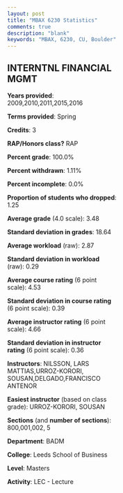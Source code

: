 ```yaml
---
layout: post
title: "MBAX 6230 Statistics"
comments: true
description: "blank"
keywords: "MBAX, 6230, CU, Boulder"
--- 
```

<head>
<script src="https://ajax.googleapis.com/ajax/libs/jquery/2.1.3/jquery.min.js"></script>
<script src="https://dl.dropboxusercontent.com/s/pc42nxpaw1ea4o9/highcharts.js?dl=0"></script>
<!-- <script src="../assets/js/highcharts.js"></script> -->
<style type="text/css">@font-face {
	font-family: "Bebas Neue";
	src: url(https://www.filehosting.org/file/details/544349/BebasNeue%20Regular.otf) format("opentype");
	}
	h1.Bebas { 
		font-family: "Bebas Neue", Verdana, Tahoma;
	}
</style>
</head>
<body>
	<div id="container" style="float: right; width: 45%; height: 88%; margin-left: 2.5%; margin-right: 2.5%;"></div>
	<script language="JavaScript">
		$(document).ready(function() {
		var chart = {type: 'column'};
		var title = {text: 'Grade Distribution'};
		var xAxis = {categories: ['A','B','C','D','F'],crosshair: true};
		var yAxis = {min: 0,title: {text: 'Percentage'}};
		var tooltip = {headerFormat: '<center><b><span style="font-size:20px">{point.key}</span></b></center>',
		               pointFormat: '<td style="padding:0"><b>{point.y:.1f}%</b></td>',
		               footerFormat: '</table>',shared: true,useHTML: true};
		var plotOptions = {column: {pointPadding: 0.0,borderWidth: 0}};  
		var credits = {enabled: false};var series= [{name: 'Percent',data: [55.7,43.04,1.27,0.0,0.0,]}];
		var json = {};
		json.chart = chart;
		json.title = title;
		json.tooltip = tooltip;
		json.xAxis = xAxis;
		json.yAxis = yAxis;  
		json.series = series;
		json.plotOptions = plotOptions;  
		json.credits = credits;
		$('#container').highcharts(json);
	});
	</script>
</body>
			   
## INTERNTNL FINANCIAL MGMT

**Years provided**: 2009,2010,2011,2015,2016

**Terms provided**: Spring

**Credits**: 3

**RAP/Honors class?** RAP

**Percent grade**: 100.0%

**Percent withdrawn**: 1.11%

**Percent incomplete**: 0.0%

**Proportion of students who dropped**: 1.25

**Average grade** (4.0 scale): 3.48

**Standard deviation in grades**: 18.64

**Average workload** (raw): 2.87

**Standard deviation in workload** (raw): 0.29

**Average course rating** (6 point scale): 4.53

**Standard deviation in course rating** (6 point scale): 0.39

**Average instructor rating** (6 point scale): 4.66

**Standard deviation in instructor rating** (6 point scale): 0.36

**Instructors**: NILSSON, LARS MATTIAS,URROZ-KORORI, SOUSAN,DELGADO,FRANCISCO ANTENOR

**Easiest instructor** (based on class grade): URROZ-KORORI, SOUSAN

**Sections** (and **number of sections**): 800,001,002, 5

**Department**: BADM

**College**: Leeds School of Business

**Level**: Masters

**Activity**: LEC - Lecture